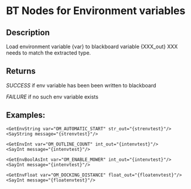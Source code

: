 # BT Nodes for Environment variables
## Description

Load environment variable {var} to blackboard variable {XXX_out}
XXX needs to match the extracted type.

## Returns

*SUCCESS* if env variable has been been written to blackboard

*FAILURE* if no such env variable exists

## Examples:

```
<GetEnvString var="OM_AUTOMATIC_START" str_out="{strenvtest}"/>
<SayString message="{strenvtest}"/>
```

```
<GetEnvInt var="OM_OUTLINE_COUNT" int_out="{intenvtest}"/>
<SayInt message="{intenvtest}"/>
```

```
<GetEnvBoolAsInt var="OM_ENABLE_MOWER" int_out="{intenvtest}"/>
<SayInt message="{intenvtest}"/>
```

```
<GetEnvFloat var="OM_DOCKING_DISTANCE" float_out="{floatenvtest}"/>
<SayInt message="{floatenvtest}"/>
```
